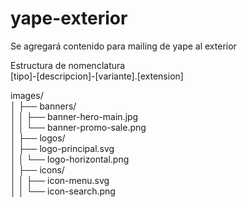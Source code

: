 # yape-exterior
Se agregará contenido para mailing de yape al exterior

Estructura de nomenclatura  
[tipo]-[descripcion]-[variante].[extension]


images/  
│    ├── banners/  
│    │     ├── banner-hero-main.jpg  
│    │     └── banner-promo-sale.png  
│    ├── logos/  
│    ├── logo-principal.svg     
│    │    └── logo-horizontal.png   
│    ├── icons/   
│    │    ├── icon-menu.svg   
│    │    └── icon-search.png
